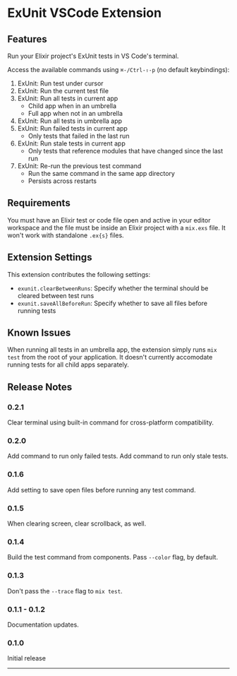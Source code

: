 # ExUnit VSCode Extension

## Features

Run your Elixir project's ExUnit tests in VS Code's terminal.

Access the available commands using `⌘-/Ctrl-⇧-p` (no default keybindings):

1. ExUnit: Run test under cursor
1. ExUnit: Run the current test file
1. ExUnit: Run all tests in current app
   - Child app when in an umbrella
   - Full app when not in an umbrella
1. ExUnit: Run all tests in umbrella app
1. ExUnit: Run failed tests in current app
   - Only tests that failed in the last run
1. ExUnit: Run stale tests in current app
   - Only tests that reference modules that have changed since the last run
1. ExUnit: Re-run the previous test command
   - Run the same command in the same app directory
   - Persists across restarts

## Requirements

You must have an Elixir test or code file open and active in your editor workspace
and the file must be inside an Elixir project with a `mix.exs` file.
It won't work with standalone `.ex{s}` files.

## Extension Settings

This extension contributes the following settings:

- `exunit.clearBetweenRuns`: Specify whether the terminal should be cleared between test runs
- `exunit.saveAllBeforeRun`: Specify whether to save all files before running tests

## Known Issues

When running all tests in an umbrella app,
the extension simply runs `mix test` from the root of your application.
It doesn't currently accomodate running tests for all child apps separately.

## Release Notes

### 0.2.1

Clear terminal using built-in command for cross-platform compatibility.

### 0.2.0

Add command to run only failed tests.
Add command to run only stale tests.

### 0.1.6

Add setting to save open files before running any test command.

### 0.1.5

When clearing screen, clear scrollback, as well.

### 0.1.4

Build the test command from components.
Pass `--color` flag, by default.

### 0.1.3

Don't pass the `--trace` flag to `mix test`.

### 0.1.1 - 0.1.2

Documentation updates.

### 0.1.0

Initial release

---
